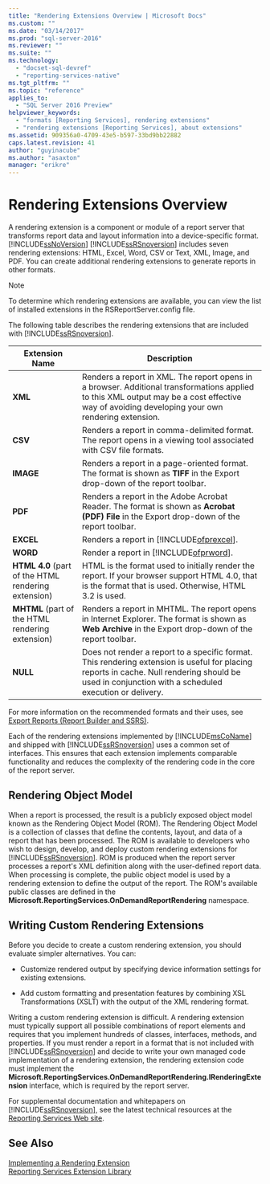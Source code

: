 ```yaml
---
title: "Rendering Extensions Overview | Microsoft Docs"
ms.custom: ""
ms.date: "03/14/2017"
ms.prod: "sql-server-2016"
ms.reviewer: ""
ms.suite: ""
ms.technology: 
  - "docset-sql-devref"
  - "reporting-services-native"
ms.tgt_pltfrm: ""
ms.topic: "reference"
applies_to: 
  - "SQL Server 2016 Preview"
helpviewer_keywords: 
  - "formats [Reporting Services], rendering extensions"
  - "rendering extensions [Reporting Services], about extensions"
ms.assetid: 909356a0-4709-43e5-b597-33bd9bb22882
caps.latest.revision: 41
author: "guyinacube"
ms.author: "asaxton"
manager: "erikre"
---
```

# Rendering Extensions Overview
  A rendering extension is a component or module of a report server that transforms report data and layout information into a device-specific format. [!INCLUDE[ssNoVersion](../../../includes/ssnoversion-md.md)] [!INCLUDE[ssRSnoversion](../../../includes/ssrsnoversion-md.md)] includes seven rendering extensions: HTML, Excel, Word, CSV or Text, XML, Image, and PDF. You can create additional rendering extensions to generate reports in other formats.  
  
> [!NOTE]  
>  To determine which rendering extensions are available, you can view the list of installed extensions in the RSReportServer.config file.  
  
 The following table describes the rendering extensions that are included with [!INCLUDE[ssRSnoversion](../../../includes/ssrsnoversion-md.md)].  
  
|Extension Name|Description|  
|--------------------|-----------------|  
|**XML**|Renders a report in XML. The report opens in a browser. Additional transformations applied to this XML output may be a cost effective way of avoiding developing your own rendering extension.|  
|**CSV**|Renders a report in comma-delimited format. The report opens in a viewing tool associated with CSV file formats.|  
|**IMAGE**|Renders a report in a page-oriented format. The format is shown as **TIFF** in the Export drop-down of the report toolbar.|  
|**PDF**|Renders a report in the Adobe Acrobat Reader. The format is shown as **Acrobat (PDF) File** in the Export drop-down of the report toolbar.|  
|**EXCEL**|Renders a report in [!INCLUDE[ofprexcel](../../../includes/ofprexcel-md.md)].|  
|**WORD**|Render a report in [!INCLUDE[ofprword](../../../includes/ofprword-md.md)].|  
|**HTML 4.0** (part of the HTML rendering extension)|HTML is the format used to initially render the report. If your browser support HTML 4.0, that is the format that is used. Otherwise, HTML 3.2 is used.|  
|**MHTML** (part of the HTML rendering extension)|Renders a report in MHTML. The report opens in Internet Explorer. The format is shown as **Web Archive** in the Export drop-down of the report toolbar.|  
|**NULL**|Does not render a report to a specific format. This rendering extension is useful for placing reports in cache. Null rendering should be used in conjunction with a scheduled execution or delivery.|  
  
 For more information on the recommended formats and their uses, see [Export Reports &#40;Report Builder and SSRS&#41;](../../../reporting-services/report-builder/export-reports-report-builder-and-ssrs.md).  
  
 Each of the rendering extensions implemented by [!INCLUDE[msCoName](../../../includes/msconame-md.md)] and shipped with [!INCLUDE[ssRSnoversion](../../../includes/ssrsnoversion-md.md)] uses a common set of interfaces. This ensures that each extension implements comparable functionality and reduces the complexity of the rendering code in the core of the report server.  
  
## Rendering Object Model  
 When a report is processed, the result is a publicly exposed object model known as the Rendering Object Model (ROM). The Rendering Object Model is a collection of classes that define the contents, layout, and data of a report that has been processed. The ROM is available to developers who wish to design, develop, and deploy custom rendering extensions for [!INCLUDE[ssRSnoversion](../../../includes/ssrsnoversion-md.md)]. ROM is produced when the report server processes a report's XML definition along with the user-defined report data. When processing is complete, the public object model is used by a rendering extension to define the output of the report. The ROM's available public classes are defined in the **Microsoft.ReportingServices.OnDemandReportRendering** namespace.  
  
## Writing Custom Rendering Extensions  
 Before you decide to create a custom rendering extension, you should evaluate simpler alternatives. You can:  
  
-   Customize rendered output by specifying device information settings for existing extensions.  
  
-   Add custom formatting and presentation features by combining XSL Transformations (XSLT) with the output of the XML rendering format.  
  
 Writing a custom rendering extension is difficult. A rendering extension must typically support all possible combinations of report elements and requires that you implement hundreds of classes, interfaces, methods, and properties. If you must render a report in a format that is not included with [!INCLUDE[ssRSnoversion](../../../includes/ssrsnoversion-md.md)] and decide to write your own managed code implementation of a rendering extension, the rendering extension code must implement the **Microsoft.ReportingServices.OnDemandReportRendering.IRenderingExtension** interface, which is required by the report server.  
  
 For supplemental documentation and whitepapers on [!INCLUDE[ssRSnoversion](../../../includes/ssrsnoversion-md.md)], see the latest technical resources at the [Reporting Services Web site](http://go.microsoft.com/fwlink/?LinkId=19951).  
  
## See Also  
 [Implementing a Rendering Extension](../../../reporting-services/extensions/rendering-extension/implementing-a-rendering-extension.md)   
 [Reporting Services Extension Library](../../../reporting-services/extensions/reporting-services-extension-library.md)  
  
  
